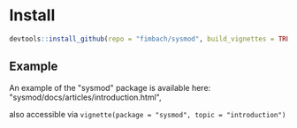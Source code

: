

# Install
```R
devtools::install_github(repo = "fimbach/sysmod", build_vignettes = TRUE)
```

## Example

An example of the "sysmod" package is available here:
"sysmod/docs/articles/introduction.html",

also accessible via `vignette(package = "sysmod", topic = "introduction")`

